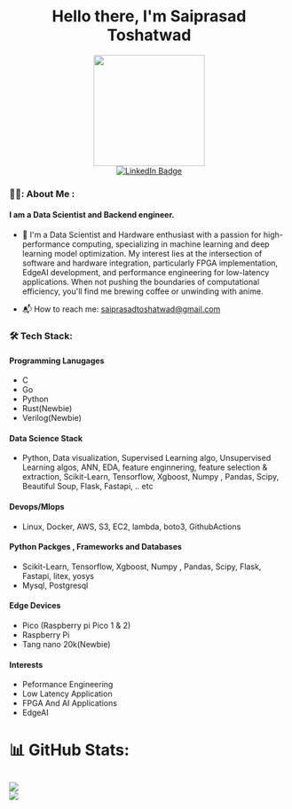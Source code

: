 <p>
  <h1 align="center"><b>Hello there, I'm Saiprasad Toshatwad </b></h1>
</p>

<div id="header" align="center">
  <img src="https://media0.giphy.com/media/M9gbBd9nbDrOTu1Mqx/giphy.gif?cid=790b7611021c6f00b63ed67cb3038f7ef33aff0ad0464ca1&rid=giphy.gif&ct=s" width="200"/>
</div>

<div id="badges" align="center">
  <a href="https://www.linkedin.com/in/saiprasad-toshatwad-a75449206/">
    <img src="https://img.shields.io/badge/LinkedIn-blue?style=for-the-badge&logo=linkedin&logoColor=white" alt="LinkedIn Badge"/>
  </a>
</div>

### 👨‍💻: About Me :
#### I am a Data Scientist and Backend engineer.

- :telescope: I'm a Data Scientist and Hardware enthusiast with a passion for high-performance computing, specializing in machine learning and deep learning model optimization. My interest lies at the intersection of software and hardware integration, particularly FPGA implementation, EdgeAI development, and performance engineering for low-latency applications. When not pushing the boundaries of computational efficiency, you'll find me brewing coffee or unwinding with anime.

- 📬 How to reach me: saiprasadtoshatwad@gmail.com

### :hammer_and_wrench: Tech Stack:

#### Programming Lanugages
- C
- Go
- Python
- Rust(Newbie)
- Verilog(Newbie)

#### Data Science Stack
- Python, Data visualization, Supervised Learning algo, Unsupervised Learning algos, ANN, EDA, feature enginnering, feature selection & extraction,
Scikit-Learn, Tensorflow, Xgboost, Numpy , Pandas, Scipy, Beautiful Soup, Flask, Fastapi, .. etc

#### Devops/Mlops
- Linux, Docker, AWS, S3, EC2, lambda, boto3,  GithubActions

#### Python Packges , Frameworks and Databases
- Scikit-Learn, Tensorflow, Xgboost, Numpy , Pandas, Scipy, Flask, Fastapi, litex, yosys
- Mysql, Postgresql

#### Edge Devices 
- Pico (Raspberry pi Pico 1 & 2)
- Raspberry Pi
- Tang nano 20k(Newbie)

#### Interests
- Peformance Engineering
- Low Latency Application
- FPGA And AI Applications
- EdgeAI


# 📊 GitHub Stats:
![](https://github-readme-streak-stats.herokuapp.com/?user=dev-hack95&theme=vue-dark&hide_border=false)<br/>
![](https://github-readme-stats.vercel.app/api/top-langs/?username=dev-hack95&theme=vue-dark&hide_border=false&include_all_commits=false&count_private=false&layout=compact)
---

